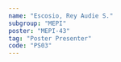 ```yaml
---
name: "Escosio, Rey Audie S."
subgroup: "MEPI"
poster: "MEPI-43"
tag: "Poster Presenter"
code: "PS03"
---
```

